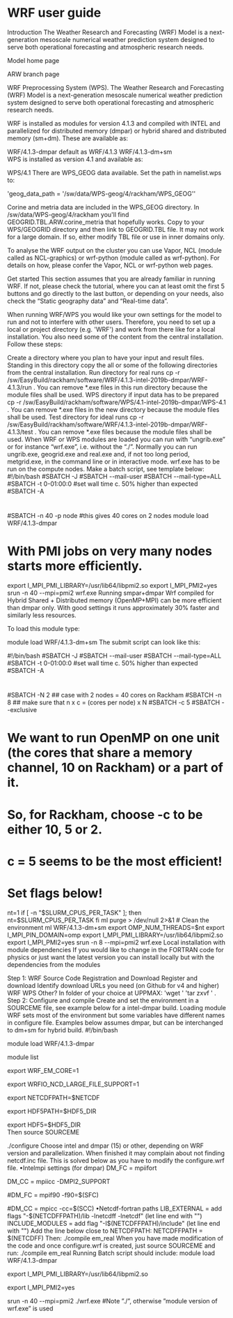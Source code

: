 # WRF user guide

Introduction
The Weather Research and Forecasting (WRF) Model is a next-generation mesoscale numerical weather prediction system designed to serve both operational forecasting and atmospheric research needs.

Model home page

ARW branch page

WRF Preprocessing System (WPS). The Weather Research and Forecasting (WRF) Model is a next-generation mesoscale numerical weather prediction system designed to serve both operational forecasting and atmospheric research needs.

WRF is installed as modules for version 4.1.3 and compiled with INTEL and parallelized for distributed memory (dmpar) or hybrid shared and distributed memory (sm+dm). These are available as:

WRF/4.1.3-dmpar     default as WRF/4.1.3
WRF/4.1.3-dm+sm    
WPS is installed as version 4.1 and available as:

WPS/4.1
There are WPS_GEOG data available.
Set the path in namelist.wps to: 

'geog_data_path = '/sw/data/WPS-geog/4/rackham/WPS_GEOG''

Corine and metria data are included in the WPS_GEOG directory.
In /sw/data/WPS-geog/4/rackham you'll find GEOGRID.TBL.ARW.corine_metria that hopefully works. Copy to your WPS/GEOGRID directory and then link to GEOGRID.TBL file.
It may not work for a large domain. If so, either modify TBL file or use in inner domains only.

To analyse the WRF output on the cluster you can use Vapor, NCL (module called as NCL-graphics) or wrf-python (module called as wrf-python). For details on how, please confer the Vapor, NCL or wrf-python web pages.

Get started
This section assumes that you are already familiar in running WRF. If not, please check the tutorial, where you can at least omit the first 5 buttons and go directly to the last button, or depending on your needs, also check the “Static geography data” and “Real-time data”.

When running WRF/WPS you would like your own settings for the model to run and not to interfere with other users. Therefore, you need to set up a local or project directory (e.g. 'WRF') and work from there like for a local installation. You also need some of the content from the central installation. Follow these steps:

Create a directory where you plan to have your input and result files.
Standing in this directory copy the all or some of the following directories from the central installation.
Run directory                           for real runs
cp -r /sw/EasyBuild/rackham/software/WRF/4.1.3-intel-2019b-dmpar/WRF-4.1.3/run .
You can remove *.exe files in this run directory because the module files shall be used.
WPS directory                          if input data has to be prepared
cp -r /sw/EasyBuild/rackham/software/WPS/4.1-intel-2019b-dmpar/WPS-4.1 .
You can remove *.exe files in the new directory because the module files shall be used.
Test directory                          for ideal runs
cp -r /sw/EasyBuild/rackham/software/WRF/4.1.3-intel-2019b-dmpar/WRF-4.1.3/test .
You can remove *.exe files because the module files shall be used.
When WRF or WPS modules are loaded you can run with “ungrib.exe” or for instance “wrf.exe”, i.e. without the “./”.
Normally you can run ungrib.exe, geogrid.exe and real.exe and, if not too long period, metgrid.exe, in the command line or in interactive mode.
wrf.exe has to be run on the compute nodes. Make a batch script, see template below:
#!/bin/bash
#SBATCH -J 
#SBATCH --mail-user 
#SBATCH --mail-type=ALL 
#SBATCH -t 0-01:00:0 
#set wall time c. 50% higher than expected 
#SBATCH -A 
# 
#SBATCH -n 40 -p node 
#this gives 40 cores on 2 nodes 
module load WRF/4.1.3-dmpar 
# With PMI jobs on very many nodes starts more efficiently. 
export I_MPI_PMI_LIBRARY=/usr/lib64/libpmi2.so 
export I_MPI_PMI2=yes 
srun -n 40 --mpi=pmi2 wrf.exe
Running smpar+dmpar
Wrf compiled for Hybrid Shared + Distributed memory (OpenMP+MPI) can be more efficient than dmpar only. With good settings it runs approximately 30% faster and similarly less resources.

To load this module type:

module load WRF/4.1.3-dm+sm
The submit script can look like this:

#!/bin/bash
#SBATCH -J <jobname>
#SBATCH --mail-user <email address>
#SBATCH --mail-type=ALL
#SBATCH -t 0-01:00:0    #set wall time c. 50% higher than expected
#SBATCH -A <project name>
#
#SBATCH -N 2  ## case with 2 nodes = 40 cores on Rackham
#SBATCH -n 8  ## make sure that n x c = (cores per node) x N
#SBATCH -c 5
#SBATCH --exclusive
# We want to run OpenMP on one unit (the cores that share a memory channel, 10 on Rackham) or a part of it.
# So, for Rackham, choose -c to be either 10, 5 or 2.
# c = 5 seems to be the most efficient!
# Set flags below!
nt=1
if [ -n "$SLURM_CPUS_PER_TASK" ]; then
  nt=$SLURM_CPUS_PER_TASK
fi
ml purge > /dev/null 2>&1 # Clean the environment
ml WRF/4.1.3-dm+sm
export OMP_NUM_THREADS=$nt
export I_MPI_PIN_DOMAIN=omp
export I_MPI_PMI_LIBRARY=/usr/lib64/libpmi2.so
export I_MPI_PMI2=yes
srun -n 8 --mpi=pmi2 wrf.exe
Local installation with module dependencies
If you would like to change in the FORTRAN code for physics or just want the latest version you can install locally but with the dependencies from the modules

Step 1: WRF Source Code Registration and Download
Register and download
Identify download URLs you need (on Github for v4 and higher)
WRF
WPS
Other?
In folder of your choice at UPPMAX:
'wget <download url>'
'tar zxvf <file>' .
Step 2: Configure and compile
Create and set the environment in a SOURCEME file, see example below for a intel-dmpar build. Loading module WRF sets most of the environment but some variables have different names in configure file. Examples below assumes dmpar, but can be interchanged to dm+sm for hybrid build.
#!/bin/bash

module load WRF/4.1.3-dmpar

module list

export WRF_EM_CORE=1

export WRFIO_NCD_LARGE_FILE_SUPPORT=1

export NETCDFPATH=$NETCDF

export HDF5PATH=$HDF5_DIR

export HDF5=$HDF5_DIR           
Then
source SOURCEME

./configure
Choose intel and dmpar (15) or other, depending on WRF version and parallelization.
When finished it may complain about not finding netcdf.inc file. This is solved below as you have to modify the configure.wrf file.
•Intelmpi settings (for dmpar)
DM_FC           =        mpiifort

DM_CC           =        mpiicc -DMPI2_SUPPORT

#DM_FC           =       mpif90 -f90=$(SFC)

#DM_CC           =       mpicc -cc=$(SCC)
•Netcdf-fortran paths
LIB_EXTERNAL    = add  flags "-$(NETCDFFPATH)/lib -lnetcdff -lnetcdf"  (let line end with "\")
INCLUDE_MODULES =    add flag "-I$(NETCDFFPATH)/include" (let line end with "\")
Add the line below close to  NETCDFPATH:
NETCDFFPATH     =    $(NETCDFF)
Then:
./compile em_real
When you have made modification of the code and once configure.wrf is created, just
source SOURCEME 
and run:
./compile em_real 
Running
Batch script should include:
module load WRF/4.1.3-dmpar

export I_MPI_PMI_LIBRARY=/usr/lib64/libpmi2.so

export I_MPI_PMI2=yes

srun -n 40 --mpi=pmi2 ./wrf.exe     #Note ”./”, otherwise ”module version of wrf.exe” is used
